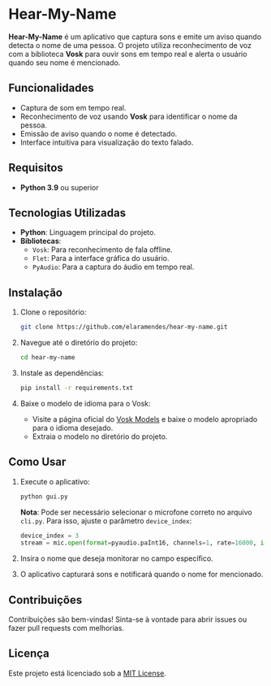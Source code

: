 # Hear-My-Name

**Hear-My-Name** é um aplicativo que captura sons e emite um aviso quando detecta o nome de uma pessoa. O projeto utiliza reconhecimento de voz com a biblioteca **Vosk** para ouvir sons em tempo real e alerta o usuário quando seu nome é mencionado.

## Funcionalidades

- Captura de som em tempo real.
- Reconhecimento de voz usando **Vosk** para identificar o nome da pessoa.
- Emissão de aviso quando o nome é detectado.
- Interface intuitiva para visualização do texto falado.

## Requisitos

- **Python 3.9** ou superior

## Tecnologias Utilizadas

- **Python**: Linguagem principal do projeto.
- **Bibliotecas**:
  - `Vosk`: Para reconhecimento de fala offline.
  - `Flet`: Para a interface gráfica do usuário.
  - `PyAudio`: Para a captura do áudio em tempo real.

## Instalação

1. Clone o repositório:
   ```bash
   git clone https://github.com/elaramendes/hear-my-name.git
   ```

2. Navegue até o diretório do projeto:
   ```bash
   cd hear-my-name
   ```

3. Instale as dependências:
   ```bash
   pip install -r requirements.txt
   ```

4. Baixe o modelo de idioma para o Vosk:
   - Visite a página oficial do [Vosk Models](https://alphacephei.com/vosk/models) e baixe o modelo apropriado para o idioma desejado.
   - Extraia o modelo no diretório do projeto.

## Como Usar

1. Execute o aplicativo:
   ```bash
   python gui.py
   ```

   **Nota**: Pode ser necessário selecionar o microfone correto no arquivo `cli.py`. Para isso, ajuste o parâmetro `device_index`:

   ```python
   device_index = 3
   stream = mic.open(format=pyaudio.paInt16, channels=1, rate=16000, input=True, frames_per_buffer=1024, input_device_index=device_index)
   ```

2. Insira o nome que deseja monitorar no campo específico.

3. O aplicativo capturará sons e notificará quando o nome for mencionado.

## Contribuições

Contribuições são bem-vindas! Sinta-se à vontade para abrir issues ou fazer pull requests com melhorias.

## Licença

Este projeto está licenciado sob a [MIT License](LICENSE.txt).